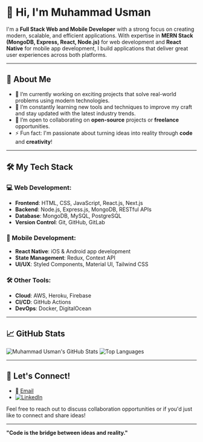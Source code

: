 # 👋 Hi, I'm Muhammad Usman

I'm a **Full Stack Web and Mobile Developer** with a strong focus on creating modern, scalable, and efficient applications. With expertise in **MERN Stack (MongoDB, Express, React, Node.js)** for web development and **React Native** for mobile app development, I build applications that deliver great user experiences across both platforms.

---

## 🚀 About Me

- 🔭 I’m currently working on exciting projects that solve real-world problems using modern technologies.
- 🌱 I’m constantly learning new tools and techniques to improve my craft and stay updated with the latest industry trends.
- 👯 I’m open to collaborating on **open-source** projects or **freelance** opportunities.
- ⚡ Fun fact: I'm passionate about turning ideas into reality through **code** and **creativity**!

---

## 🛠️ My Tech Stack

### 💻 Web Development:
- **Frontend**: HTML, CSS, JavaScript, React.js, Next.js
- **Backend**: Node.js, Express.js, MongoDB, RESTful APIs
- **Database**: MongoDB, MySQL, PostgreSQL
- **Version Control**: Git, GitHub, GitLab

### 📱 Mobile Development:
- **React Native**: iOS & Android app development
- **State Management**: Redux, Context API
- **UI/UX**: Styled Components, Material UI, Tailwind CSS

### 🛠️ Other Tools:
- **Cloud**: AWS, Heroku, Firebase
- **CI/CD**: GitHub Actions
- **DevOps**: Docker, DigitalOcean

---

## 📈 GitHub Stats

![Muhammad Usman's GitHub Stats](https://github-readme-stats.vercel.app/api?username=usman-088&show_icons=true&theme=radical)
![Top Languages](https://github-readme-stats.vercel.app/api/top-langs/?username=usman-088&layout=compact&theme=radical)

---

## 💬 Let's Connect!

- 📧 [Email](mu.usman.1481@gmail.com)
- [![LinkedIn](https://img.shields.io/badge/LinkedIn-0A66C2?style=for-the-badge&logo=linkedin&logoColor=white)](https://www.linkedin.com/in/musman088/)


Feel free to reach out to discuss collaboration opportunities or if you'd just like to connect and share ideas!

---

**"Code is the bridge between ideas and reality."**
